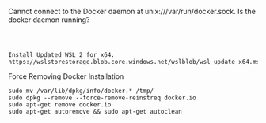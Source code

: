 Cannot connect to the Docker daemon at unix:///var/run/docker.sock. Is the docker daemon running?
```



Install Updated WSL 2 for x64.
https://wslstorestorage.blob.core.windows.net/wslblob/wsl_update_x64.msi
```
Force Removing Docker Installation
```
sudo mv /var/lib/dpkg/info/docker.* /tmp/
sudo dpkg --remove --force-remove-reinstreq docker.io
sudo apt-get remove docker.io
sudo apt-get autoremove && sudo apt-get autoclean
```

